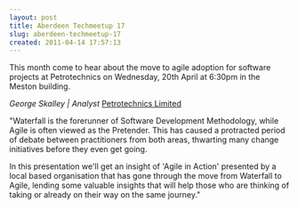 ```yaml
---
layout: post
title: Aberdeen Techmeetup 17
slug: aberdeen-techmeetup-17
created: 2011-04-14 17:57:13
---
```


This month come to hear about the move to agile adoption for software projects at Petrotechnics on Wednesday, 20th April at 6:30pm in the Meston building.

<i>George Skalley | Analyst</i>
<a href="http://www.petrotechnics.com/">Petrotechnics Limited</a>

"Waterfall is the forerunner of Software Development Methodology, while
Agile is often viewed as the Pretender. This has caused a protracted
period of debate between practitioners from both areas, thwarting many
change initiatives before they even get going.

In this presentation we'll get an insight of 'Agile in Action' presented
by a local based organisation that has gone through the move from
Waterfall to Agile, lending some valuable insights that will help those
who are thinking of taking or already on their way on the same journey."
  